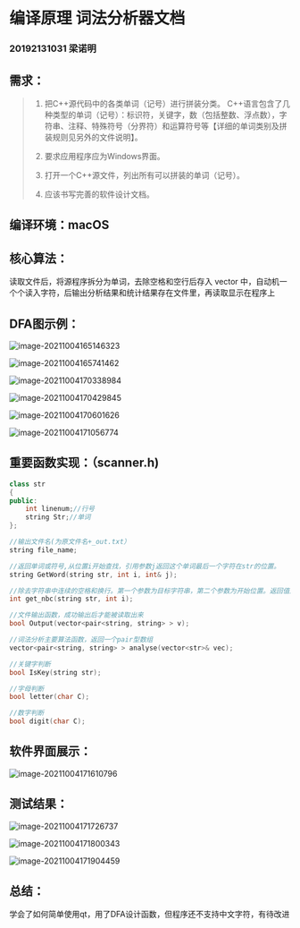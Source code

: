 # 编译原理 词法分析器文档

### **20192131031 梁诺明**

## 需求：

> 1. 把C++源代码中的各类单词（记号）进行拼装分类。
>           C++语言包含了几种类型的单词（记号）：标识符，关键字，数（包括整数、浮点数），字符串、注释、特殊符号（分界符）和运算符号等【详细的单词类别及拼装规则见另外的文件说明】。
>       
> 2. 要求应用程序应为Windows界面。
>
> 3. 打开一个C++源文件，列出所有可以拼装的单词（记号）。
>
> 4. 应该书写完善的软件设计文档。
>
>       

## 编译环境：macOS

## 核心算法：

读取文件后，将源程序拆分为单词，去除空格和空行后存入 vector 中，自动机一个个读入字符，后输出分析结果和统计结果存在文件里，再读取显示在程序上

## DFA图示例：

![image-20211004165146323](https://gitee.com/lnm011223/lnm011223-picture/raw/master/uPic/image-20211004165146323.png)

<!--标识符/关键字-->

![image-20211004165741462](https://gitee.com/lnm011223/lnm011223-picture/raw/master/uPic/image-20211004165741462.png)

<!--数字-->

![image-20211004170338984](https://gitee.com/lnm011223/lnm011223-picture/raw/master/uPic/image-20211004170338984.png)

![image-20211004170429845](https://gitee.com/lnm011223/lnm011223-picture/raw/master/uPic/image-20211004170429845.png)

![image-20211004170601626](https://gitee.com/lnm011223/lnm011223-picture/raw/master/uPic/image-20211004170601626.png)

![image-20211004171056774](https://gitee.com/lnm011223/lnm011223-picture/raw/master/uPic/image-20211004171056774.png)

## 重要函数实现：（scanner.h)

```c++
class str
{
public:
    int linenum;//行号
    string Str;//单词
};

//输出文件名(为原文件名+_out.txt）
string file_name;

//返回单词或符号,从位置i开始查找，引用参数j返回这个单词最后一个字符在str的位置。
string GetWord(string str, int i, int& j);

//除去字符串中连续的空格和换行。第一个参数为目标字符串，第二个参数为开始位置。返回值为第一个有效字符在字符串的位置
int get_nbc(string str, int i);

//文件输出函数，成功输出后才能被读取出来
bool Output(vector<pair<string, string> > v);

//词法分析主要算法函数，返回一个pair型数组
vector<pair<string, string> > analyse(vector<str>& vec);

//关键字判断
bool IsKey(string str);

//字母判断
bool letter(char C);

//数字判断
bool digit(char C);
```

## 软件界面展示：

![image-20211004171610796](https://gitee.com/lnm011223/lnm011223-picture/raw/master/uPic/image-20211004171610796.png)

## 测试结果：

![image-20211004171726737](https://gitee.com/lnm011223/lnm011223-picture/raw/master/uPic/image-20211004171726737.png)

![image-20211004171800343](https://gitee.com/lnm011223/lnm011223-picture/raw/master/uPic/image-20211004171800343.png)

![image-20211004171904459](https://gitee.com/lnm011223/lnm011223-picture/raw/master/uPic/image-20211004171904459.png)

## 总结：

学会了如何简单使用qt，用了DFA设计函数，但程序还不支持中文字符，有待改进